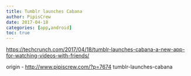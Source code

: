 ```yaml
---
title: Tumblr launches Cabana
author: PipisCrew
date: 2017-04-18
categories: [app,android]
toc: true
---
```


https://techcrunch.com/2017/04/18/tumblr-launches-cabana-a-new-app-for-watching-videos-with-friends/

origin - http://www.pipiscrew.com/?p=7674 tumblr-launches-cabana